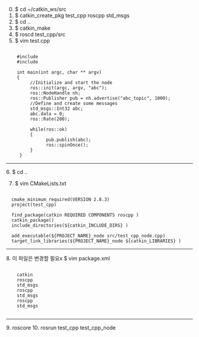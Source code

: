 0. $ cd ~/catkin_ws/src
1. $ catkin_create_pkg test_cpp roscpp std_msgs
2. $ cd ..
3. $ catkin_make
4. $ roscd test_cpp/src
5. $ vim test.cpp
<pre><code>
    #include <ros/ros.h>
    #include <std_msgs/Int32.h>

    int main(int argc, char ** argv)
    {
         //Initialize and start the node
         ros::init(argc, argv, "abc");
         ros::NodeHandle nh;
         ros::Publisher pub = nh.advertise<std_msgs::Int32>("abc_topic", 1000);
         //Define and create some messages
         std_msgs::Int32 abc;
         abc.data = 0;
         ros::Rate(200);

         while(ros::ok)
         {
               pub.publish(abc);
               ros::spinOnce();
         }
     }
</code></pre>

<hr/>
6. $ cd ..

7. $ vim CMakeLists.txt
<pre><code>
  cmake_minimum_required(VERSION 2.8.3)
  project(test_cpp)

  find_package(catkin REQUIRED COMPONENTS roscpp )
  catkin_package()
  include_directories(${catkin_INCLUDE_DIRS} )

  add_executable(${PROJECT_NAME}_node src/test_cpp_node.cpp)
  target_link_libraries(${PROJECT_NAME}_node ${catkin_LIBRARIES} )
</code></pre>

<hr/>
8. 이 파일은 변경할 필요x
  $ vim package.xml
<pre><code>
    <buildtool_depend>catkin</buildtool_depend>
    <build_depend>roscpp</build_depend>
    <build_depend>std_msgs</build_depend>
    <build_export_depend>roscpp</build_export_depend>
    <build_export_depend>std_msgs</build_export_depend>
    <exec_depend>roscpp</exec_depend>
    <exec_depend>std_msgs</exec_depend>
    <export></export>
</code></pre>

<hr/>
9. roscore
10. rosrun test_cpp test_cpp_node

